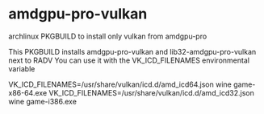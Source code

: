 # amdgpu-pro-vulkan
archlinux PKGBUILD to install only vulkan from amdgpu-pro

This PKGBUILD installs amdgpu-pro-vulkan and lib32-amdgpu-pro-vulkan next to RADV 
You can use it with the VK_ICD_FILENAMES environmental variable

VK_ICD_FILENAMES=/usr/share/vulkan/icd.d/amd_icd64.json wine game-x86-64.exe 
VK_ICD_FILENAMES=/usr/share/vulkan/icd.d/amd_icd32.json wine game-i386.exe
